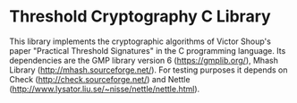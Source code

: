 # Threshold Cryptography C Library

This library implements the cryptographic algorithms of Victor Shoup's paper "Practical Threshold Signatures" in the C programming language. Its dependencies are the GMP library version 6 (https://gmplib.org/), Mhash Library (http://mhash.sourceforge.net/). For testing purposes it depends on Check (http://check.sourceforge.net/) and Nettle (http://www.lysator.liu.se/~nisse/nettle/nettle.html).
